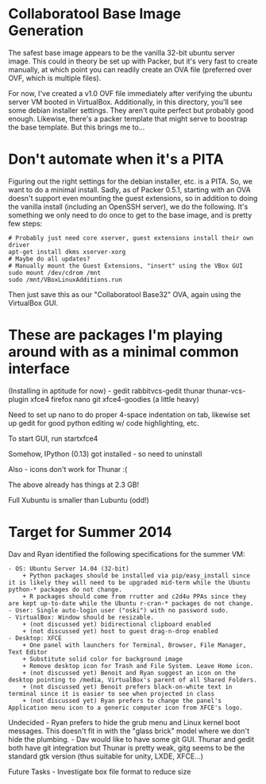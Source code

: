 Collaboratool Base Image Generation
===================================

The safest base image appears to be the vanilla 32-bit ubuntu server image. This
could in theory be set up with Packer, but it's very fast to create manually, at
which point you can readily create an OVA file (preferred over OVF, which is
multiple files).

For now, I've created a v1.0 OVF file immediately after verifying the ubuntu
server VM booted in VirtualBox. Additionally, in this directory, you'll see some
debian installer settings. They aren't quite perfect but probably good enough.
Likewise, there's a packer template that might serve to boostrap the base
template. But this brings me to...

Don't automate when it's a PITA
===============================

Figuring out the right settings for the debian installer, etc. is a PITA. So, we
want to do a minimal install. Sadly, as of Packer 0.5.1, starting with an OVA
doesn't support even mounting the guest extensions, so in addition to doing the
vanilla install (including an OpenSSH server), we do the following. It's
something we only need to do once to get to the base image, and is pretty few
steps:

    # Probably just need core xserver, guest extensions install their own driver
    apt-get install dkms xserver-xorg
    # Maybe do all updates?
    # Manually mount the Guest Extensions, "insert" using the VBox GUI
    sudo mount /dev/cdrom /mnt
    sudo /mnt/VBoxLinuxAdditions.run

Then just save this as our "Collaboratool Base32" OVA, again using the
VirtualBox GUI.

These are packages I'm playing around with as a minimal common interface
========================================================================

(Installing in aptitude for now) - gedit rabbitvcs-gedit thunar thunar-vcs-plugin
xfce4 firefox nano git xfce4-goodies (a little heavy)

Need to set up nano to do proper 4-space indentation on tab, likewise set up
gedit for good python editing w/ code highlighting, etc.

To start GUI, run startxfce4

Somehow, IPython (0.13) got installed - so need to uninstall

Also - icons don't work for Thunar :(

The above already has things at 2.3 GB!

Full Xubuntu is smaller than Lubuntu (odd!)

Target for Summer 2014
======================

Dav and Ryan identified the following specifications for the summer VM:

	- OS: Ubuntu Server 14.04 (32-bit)
		+ Python packages should be installed via pip/easy_install since it is likely they will need to be upgraded mid-term while the Ubuntu python-* packages do not change.
		+ R packages should come from rrutter and c2d4u PPAs since they are kept up-to-date while the Ubuntu r-cran-* packages do not change.
	- User: Single auto-login user ("oski") with no password sudo.
	- VirtualBox: Window should be resizable.
		+ (not discussed yet) bidirectional clipboard enabled
		+ (not discussed yet) host to guest drag-n-drop enabled
	- Desktop: XFCE
		+ One panel with launchers for Terminal, Browser, File Manager, Text Editor
		+ Substitute solid color for background image
		+ Remove desktop icon for Trash and File System. Leave Home icon.
		+ (not discussed yet) Benoit and Ryan suggest an icon on the desktop pointing to /media, VirtualBox's parent of all Shared Folders.
		+ (not discussed yet) Benoit prefers black-on-white text in terminal since it is easier to see when projected in class
		+ (not discussed yet) Ryan prefers to change the panel's Application menu icon to a generic computer icon from XFCE's logo.

Undecided
    - Ryan prefers to hide the grub menu and Linux kernel boot messages. This
      doesn't fit in with the "glass brick" model where we don't hide the
      plumbing.
    - Dav would like to have some git GUI. Thunar and gedit both have git
      integration but Thunar is pretty weak, gitg seems to be the standard gtk
      version (thus suitable for unity, LXDE, XFCE...)

Future Tasks
	- Investigate box file format to reduce size
